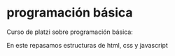 # programación básica
Curso de platzi sobre programación básica:

En este repasamos estructuras de html, css y javascript
